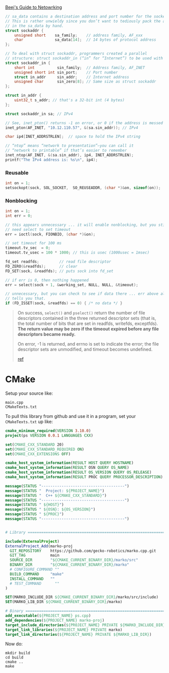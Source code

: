 [Beej's Guide to Netowrking](https://beej.us/guide/bgnet/html//index.html#structs)

```c
// sa_data contains a destination address and port number for the socket.
// This is rather unwieldy since you don’t want to tediously pack the address
// in the sa_data by hand.
struct sockaddr {
    unsigned short    sa_family;    // address family, AF_xxx
    char              sa_data[14];  // 14 bytes of protocol address
};

// To deal with struct sockaddr, programmers created a parallel
// structure: struct sockaddr_in (“in” for “Internet”) to be used with IPv4.
struct sockaddr_in {
    short int          sin_family;  // Address family, AF_INET
    unsigned short int sin_port;    // Port number
    struct in_addr     sin_addr;    // Internet address
    unsigned char      sin_zero[8]; // Same size as struct sockaddr
};

struct in_addr {
    uint32_t s_addr; // that's a 32-bit int (4 bytes)
};
```
```c
struct sockaddr_in sa; // IPv4

// See, inet_pton() returns -1 on error, or 0 if the address is messed up.
inet_pton(AF_INET, "10.12.110.57", &(sa.sin_addr)); // IPv4

char ip4[INET_ADDRSTRLEN];  // space to hold the IPv4 string

// “ntop” means “network to presentation”—you can call it
// “network to printable” if that’s easier to remember
inet_ntop(AF_INET, &(sa.sin_addr), ip4, INET_ADDRSTRLEN);
printf("The IPv4 address is: %s\n", ip4);
```

### Reusable

```c
int on = 1;
setsockopt(sock, SOL_SOCKET,  SO_REUSEADDR, (char *)&on, sizeof(on));
```

### Nonblocking

```c
int on = 1;
int err = 0;

// this appears unnecessary ... it will enable nonblocking, but you still
// need select to set timeout
err = ioctl(sock, FIONBIO, (char *)&on);

// set timeout for 100 ms
timeout.tv_sec  = 0;
timeout.tv_usec = 100 * 1000; // this is usec (1000usec = 1msec)

fd_set readfds;         // read file descriptor
FD_ZERO(&readfds);      // clear
FD_SET(sock, &readfds); // puts sock into fd_set

// if err is 0, then nothing happened
err = select(sock + 1, &working_set, NULL, NULL, &timeout);

// unnecessary, but you can check to see if data there ... err above already
// tells you that.
if (FD_ISSET(sock, &readfds) == 0) { /* no data */ }
```

> On success, `select()` and `pselect()` return the number of file
descriptors contained in the three returned descriptor sets (that
is, the total number of bits that are set in readfds, writefds,
exceptfds).  **The return value may be zero if the timeout expired
before any file descriptors became ready.**
>
> On error, -1 is returned, and errno is set to indicate the error;
> the file descriptor sets are unmodified, and timeout becomes
> undefined.
>
> [ref](https://man7.org/linux/man-pages/man2/select.2.html)

# CMake

Setup your source like:

```
main.cpp
CMakeTexts.txt
```

To pull this library from github and use it in a program, set your `CMakeTexts.txt` up like:

```cmake
cmake_minimum_required(VERSION 3.10.0)
project(ps VERSION 0.0.1 LANGUAGES CXX)

set(CMAKE_CXX_STANDARD 20)
set(CMAKE_CXX_STANDARD_REQUIRED ON)
set(CMAKE_CXX_EXTENSIONS OFF)

cmake_host_system_information(RESULT HOST QUERY HOSTNAME)
cmake_host_system_information(RESULT OSN QUERY OS_NAME)
cmake_host_system_information(RESULT OS_VERSION QUERY OS_RELEASE)
cmake_host_system_information(RESULT PROC QUERY PROCESSOR_DESCRIPTION)

message(STATUS "-------------------------------------")
message(STATUS "  Project: ${PROJECT_NAME}")
message(STATUS "  C++ ${CMAKE_CXX_STANDARD}")
message(STATUS "-------------------------------------")
message(STATUS " ${HOST}")
message(STATUS " ${OSN}: ${OS_VERSION}")
message(STATUS " ${PROC}")
message(STATUS "-------------------------------------")


# Library =====================================================================

include(ExternalProject)
ExternalProject_Add(marko-proj
  GIT_REPOSITORY    https://github.com/gecko-robotics/marko.cpp.git
  GIT_TAG           main
  SOURCE_DIR        "${CMAKE_CURRENT_BINARY_DIR}/marko/src"
  BINARY_DIR        "${CMAKE_CURRENT_BINARY_DIR}/marko"
  # CONFIGURE_COMMAND ""
  BUILD_COMMAND     "make"
  INSTALL_COMMAND   ""
  # TEST_COMMAND      ""
)

SET(MARKO_INCLUDE_DIR ${CMAKE_CURRENT_BINARY_DIR}/marko/src/include)
SET(MARKO_LIB_DIR ${CMAKE_CURRENT_BINARY_DIR}/marko)

# Binary ======================================================================
add_executable(${PROJECT_NAME} ps.cpp)
add_dependencies(${PROJECT_NAME} marko-proj)
target_include_directories(${PROJECT_NAME} PRIVATE ${MARKO_INCLUDE_DIR})
target_link_libraries(${PROJECT_NAME} PRIVATE marko)
target_link_directories(${PROJECT_NAME} PRIVATE ${MARKO_LIB_DIR})
```

Now do:

```
mkdir build
cd build
cmake ..
make
```
